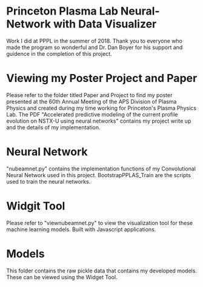 # Princeton Plasma Lab Neural-Network with Data Visualizer 
Work I did at PPPL in the summer of 2018. Thank you to everyone who made the program so wonderful and Dr. Dan Boyer for his support and guidence in the completion of this project. 

# Viewing my Poster Project and Paper
Please refer to the folder titled Paper and Project to find my poster presented at the 60th Annual Meeting of the APS Division of Plasma Physics and created during my time working for Princeton's Plasma Physics Lab. The PDF "Accelerated predictive modeling of the current profile evolution on NSTX-U using neural networks" contains my project write up and the details of my implementation. 

# Neural Network
"nubeamnet.py" contains the implementation functions of my Convolutional Neural Network used in this project. BootstrapPPLAS_Train are the scripts used to train the neural networks. 

# Widgit Tool 
Please refer to "viewnubeamnet.py" to view the visualization tool for these machine learning models. Built with Javascript applications.  


# Models
This folder contains the raw pickle data that contains my developed models. These can be viewed using the Widget Tool.
